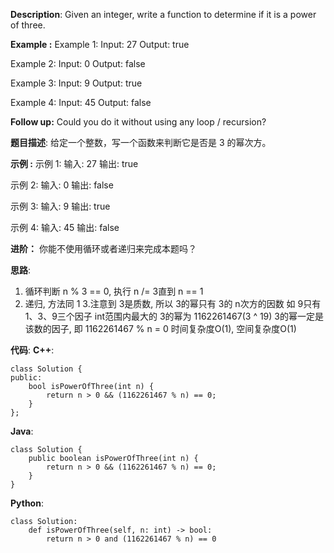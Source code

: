__Description__:
Given an integer, write a function to determine if it is a power of three.

**Example :**
Example 1:
Input: 27
Output: true

Example 2:
Input: 0
Output: false

Example 3:
Input: 9
Output: true

Example 4:
Input: 45
Output: false


__Follow up:__
Could you do it without using any loop / recursion?

__题目描述__:
给定一个整数，写一个函数来判断它是否是 3 的幂次方。

**示例 :**
示例 1:
输入: 27
输出: true

示例 2:
输入: 0
输出: false

示例 3:
输入: 9
输出: true

示例 4:
输入: 45
输出: false

__进阶：__
你能不使用循环或者递归来完成本题吗？

__思路__:
1. 循环判断 n % 3 == 0, 执行 n /= 3直到 n == 1
2. 递归, 方法同 1
3.注意到 3是质数, 所以 3的幂只有 3的 n次方的因数
如 9只有 1、3、9三个因子
int范围内最大的 3的幂为 1162261467(3 ^ 19)
3的幂一定是该数的因子, 即 1162261467 % n = 0
时间复杂度O(1), 空间复杂度O(1)

__代码__:
__C++__:
```
class Solution {
public:
    bool isPowerOfThree(int n) {
        return n > 0 && (1162261467 % n) == 0;
    }
};
```

__Java__:
```
class Solution {
    public boolean isPowerOfThree(int n) {
        return n > 0 && (1162261467 % n) == 0;
    }
}
```

__Python__:
```
class Solution:
    def isPowerOfThree(self, n: int) -> bool:
        return n > 0 and (1162261467 % n) == 0
```

